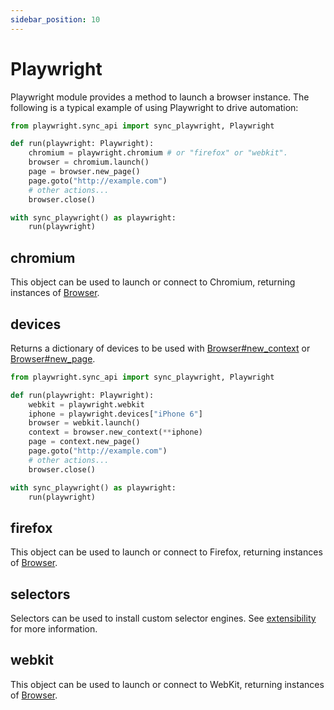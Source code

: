 ```yaml
---
sidebar_position: 10
---
```


# Playwright


Playwright module provides a method to launch a browser instance. The following is a typical example of using Playwright
to drive automation:

```python sync title=example_6647e5a44b0440884026a6142606dfddad75ba1e643919b015457df4ed2e198f.py
from playwright.sync_api import sync_playwright, Playwright

def run(playwright: Playwright):
    chromium = playwright.chromium # or "firefox" or "webkit".
    browser = chromium.launch()
    page = browser.new_page()
    page.goto("http://example.com")
    # other actions...
    browser.close()

with sync_playwright() as playwright:
    run(playwright)

```

## chromium


This object can be used to launch or connect to Chromium, returning instances of [Browser](./browser).

## devices


Returns a dictionary of devices to be used with [Browser#new_context](./browser#new_context) or [Browser#new_page](./browser#new_page).

```python sync title=example_14d627977a4ad16a605ec5472d768a3324812fa8e7c57685561408fa6601e352.py
from playwright.sync_api import sync_playwright, Playwright

def run(playwright: Playwright):
    webkit = playwright.webkit
    iphone = playwright.devices["iPhone 6"]
    browser = webkit.launch()
    context = browser.new_context(**iphone)
    page = context.new_page()
    page.goto("http://example.com")
    # other actions...
    browser.close()

with sync_playwright() as playwright:
    run(playwright)

```

## firefox


This object can be used to launch or connect to Firefox, returning instances of [Browser](./browser).

## selectors


Selectors can be used to install custom selector engines. See
[extensibility](https://playwright.dev/python/docs/extensibility) for more information.

## webkit


This object can be used to launch or connect to WebKit, returning instances of [Browser](./browser).
